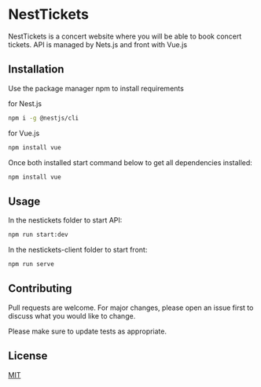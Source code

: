 # NestTickets

NestTickets is a concert website where you will be able to book concert tickets.
API is managed by Nets.js and front with Vue.js

## Installation

Use the package manager npm to install requirements

for Nest.js

```bash
npm i -g @nestjs/cli
```

for Vue.js

```bash
npm install vue
```

Once both installed start command below to get all dependencies installed:

```bash
npm install vue
```

## Usage

In the nestickets folder to start API:

```bash
npm run start:dev
```

In the nestickets-client folder to start front:

```bash
npm run serve
```

## Contributing
Pull requests are welcome. For major changes, please open an issue first to discuss what you would like to change.

Please make sure to update tests as appropriate.

## License
[MIT](https://choosealicense.com/licenses/mit/)
